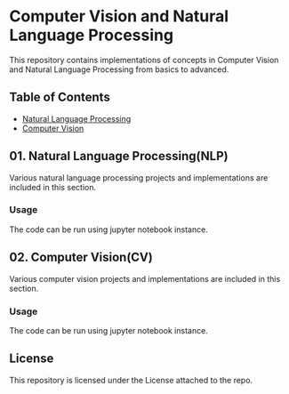 # Computer Vision and Natural Language Processing

This repository contains implementations of concepts in Computer Vision and Natural Language Processing from basics to advanced.

## Table of Contents
- [Natural Language Processing](https://github.com/Suraj520/cv-nlp-basics-to-advanced/tree/main/01_NLP)
- [Computer Vision](https://github.com/Suraj520/cv-nlp-basics-to-advanced/tree/main/02_CV)

## 01. Natural Language Processing(NLP)
Various natural language processing projects and implementations are included in this section.

### Usage
The code can be run using jupyter notebook instance.

## 02. Computer Vision(CV)
Various computer vision projects and implementations are included in this section.

### Usage
The code can be run using jupyter notebook instance.

## License
This repository is licensed under the License attached to the repo.
